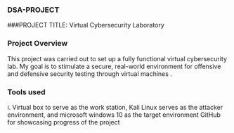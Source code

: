 ### DSA-PROJECT
###PROJECT TITLE: Virtual Cybersecurity Laboratory
### Project Overview
This project was carried out to set up a fully functional virtual cybersecurity lab. My goal is to stimulate a secure, real-world environment for offensive and defensive security testing through virtual machines . 
### Tools used
i. Virtual box to serve as the work station, Kali Linux serves as the attacker environment, and microsoft windows 10 as the target environment
GitHub for showcasing progress of the project
